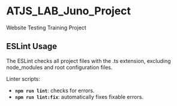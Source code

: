 # ATJS_LAB_Juno_Project

Website Testing Training Project

## ESLint Usage

The ESLint checks all project files with the .ts extension, excluding node_modules and root configuration files.

Linter scripts:

- **`npm run lint`**: checks for errors.
- **`npm run lint:fix`**: automatically fixes fixable errors.
